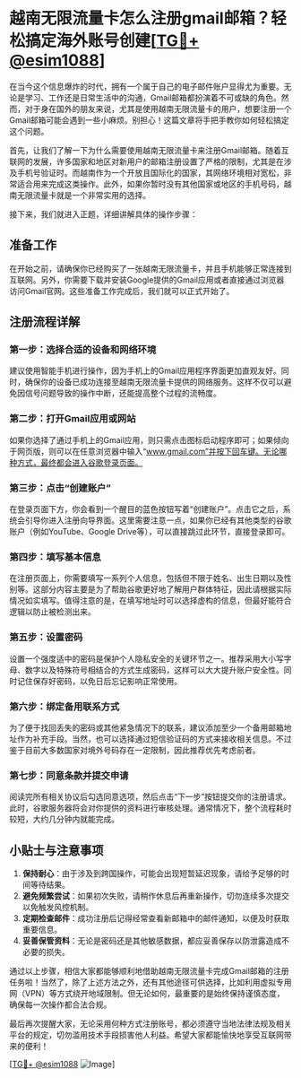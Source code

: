 # 越南无限流量卡怎么注册gmail邮箱？轻松搞定海外账号创建[[TG💪+ @esim1088](https://t.me/s/esim1088)]

在当今这个信息爆炸的时代，拥有一个属于自己的电子邮件账户显得尤为重要。无论是学习、工作还是日常生活中的沟通，Gmail邮箱都扮演着不可或缺的角色。然而，对于身在国外的朋友来说，尤其是使用越南无限流量卡的用户，想要注册一个Gmail邮箱可能会遇到一些小麻烦。别担心！这篇文章将手把手教你如何轻松搞定这个问题。

首先，让我们了解一下为什么需要使用越南无限流量卡来注册Gmail邮箱。随着互联网的发展，许多国家和地区对新用户的邮箱注册设置了严格的限制，尤其是在涉及手机号验证时。而越南作为一个开放且国际化的国家，其网络环境相对宽松，非常适合用来完成这类操作。此外，如果你暂时没有其他国家或地区的手机号码，越南无限流量卡就是一个非常实用的选择。

接下来，我们就进入正题，详细讲解具体的操作步骤：

## 准备工作

在开始之前，请确保你已经购买了一张越南无限流量卡，并且手机能够正常连接到互联网。另外，你需要下载并安装Google提供的Gmail应用或者直接通过浏览器访问Gmail官网。这些准备工作完成后，我们就可以正式开始了。

## 注册流程详解

### 第一步：选择合适的设备和网络环境
建议使用智能手机进行操作，因为手机上的Gmail应用程序界面更加直观友好。同时，确保你的设备已成功连接至越南无限流量卡提供的网络服务。这样不仅可以避免因信号问题导致的操作中断，还能提高整个过程的流畅度。

### 第二步：打开Gmail应用或网站
如果你选择了通过手机上的Gmail应用，则只需点击图标启动程序即可；如果倾向于网页版，则可以在任意浏览器中输入“www.gmail.com”并按下回车键。无论哪种方式，最终都会进入谷歌登录页面。

### 第三步：点击“创建账户”
在登录页面下方，你会看到一个醒目的蓝色按钮写着“创建账户”。点击它之后，系统会引导你进入注册向导界面。这里需要注意一点，如果你已经有其他类型的谷歌账户（例如YouTube、Google Drive等），可以直接跳过此环节，直接登录即可。

### 第四步：填写基本信息
在注册页面上，你需要填写一系列个人信息，包括但不限于姓名、出生日期以及性别等。这部分内容主要是为了帮助谷歌更好地了解用户群体特征，因此请根据实际情况如实填写。值得注意的是，在填写地址时可以选择虚构的信息，但最好能符合逻辑以防止被检测出来。

### 第五步：设置密码
设置一个强度适中的密码是保护个人隐私安全的关键环节之一。推荐采用大小写字母、数字以及特殊符号相结合的方式生成密码，这样可以大大提升账户安全性。同时记住保存好密码，以免日后忘记影响正常使用。

### 第六步：绑定备用联系方式
为了便于找回丢失的密码或其他紧急情况下的联系，建议添加至少一个备用邮箱地址作为补充手段。当然，也可以选择通过短信验证码的方式来接收相关信息。不过鉴于目前大多数国家对境外号码存在一定限制，因此推荐优先考虑前者。

### 第七步：同意条款并提交申请
阅读完所有相关协议后勾选同意选项，然后点击“下一步”按钮提交你的注册请求。此时，谷歌服务器将会对你提供的资料进行审核处理。通常情况下，整个流程耗时较短，大约几分钟内就能完成。

## 小贴士与注意事项

1. **保持耐心**：由于涉及到跨国操作，可能会出现短暂延迟现象，请给予足够的时间等待结果。
2. **避免频繁尝试**：如果初次失败，请稍作休息后再重新操作，切勿连续多次提交以免触发风控机制。
3. **定期检查邮件**：成功注册后记得经常查看新邮箱中的邮件通知，以便及时获取重要信息。
4. **妥善保管资料**：无论是密码还是其他敏感数据，都应妥善保存以防泄露造成不必要的损失。

通过以上步骤，相信大家都能够顺利地借助越南无限流量卡完成Gmail邮箱的注册任务啦！当然了，除了上述方法之外，还有其他途径可供选择，比如利用虚拟专用网（VPN）等方式绕开地域限制。但无论如何，最重要的是始终保持谨慎态度，确保每一次操作都合法合规。

最后再次提醒大家，无论采用何种方式注册账号，都必须遵守当地法律法规及相关平台的规定，切勿滥用技术手段损害他人利益。希望大家都能愉快地享受互联网带来的便利！

[[TG💪+ @esim1088](https://t.me/s/esim1088) ![Image](https://i.postimg.cc/4NQfJmqS/Snipaste-2025-05-13-00-14-12.png)]
